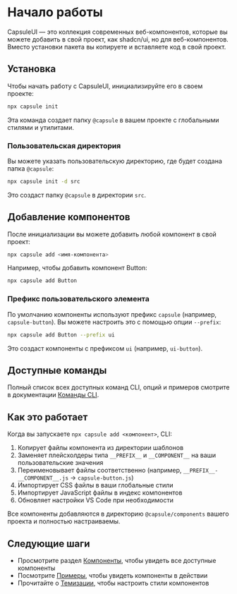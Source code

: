 # Начало работы

CapsuleUI — это коллекция современных веб-компонентов, которые вы можете добавить в свой проект, как shadcn/ui, но для веб-компонентов. Вместо установки пакета вы копируете и вставляете код в свой проект.

## Установка

Чтобы начать работу с CapsuleUI, инициализируйте его в своем проекте:

```bash
npx capsule init
```

Эта команда создает папку `@capsule` в вашем проекте с глобальными стилями и утилитами.

### Пользовательская директория

Вы можете указать пользовательскую директорию, где будет создана папка `@capsule`:

```bash
npx capsule init -d src
```

Это создаст папку `@capsule` в директории `src`.

## Добавление компонентов

После инициализации вы можете добавить любой компонент в свой проект:

```bash
npx capsule add <имя-компонента>
```

Например, чтобы добавить компонент Button:

```bash
npx capsule add Button
```

### Префикс пользовательского элемента

По умолчанию компоненты используют префикс `capsule` (например, `capsule-button`). Вы можете настроить это с помощью опции `--prefix`:

```bash
npx capsule add Button --prefix ui
```

Это создаст компоненты с префиксом `ui` (например, `ui-button`).

## Доступные команды

Полный список всех доступных команд CLI, опций и примеров смотрите в документации [Команды CLI](/ru/cli-commands).

## Как это работает

Когда вы запускаете `npx capsule add <компонент>`, CLI:

1. Копирует файлы компонента из директории шаблонов
2. Заменяет плейсхолдеры типа `__PREFIX__` и `__COMPONENT__` на ваши пользовательские значения
3. Переименовывает файлы соответственно (например, `__PREFIX__-__COMPONENT__.js` → `capsule-button.js`)
4. Импортирует CSS файлы в ваши глобальные стили
5. Импортирует JavaScript файлы в индекс компонентов
6. Обновляет настройки VS Code при необходимости

Все компоненты добавляются в директорию `@capsule/components` вашего проекта и полностью настраиваемы.

## Следующие шаги

- Просмотрите раздел [Компоненты](/ru/components/button), чтобы увидеть все доступные компоненты
- Посмотрите [Примеры](/ru/examples), чтобы увидеть компоненты в действии
- Прочитайте о [Темизации](/ru/theming), чтобы настроить стили компонентов
